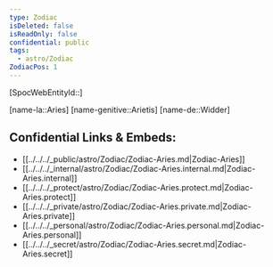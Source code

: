 ```yaml
---
type: Zodiac
isDeleted: false
isReadOnly: false
confidential: public
tags:
  - astro/Zodiac
ZodiacPos: 1
---
```

[SpocWebEntityId::]



[name-la::Aries]
[name-genitive::Arietis]
[name-de::Widder]


## Confidential Links & Embeds: 
- [[../../../_public/astro/Zodiac/Zodiac-Aries.md|Zodiac-Aries]] 
- [[../../../_internal/astro/Zodiac/Zodiac-Aries.internal.md|Zodiac-Aries.internal]] 
- [[../../../_protect/astro/Zodiac/Zodiac-Aries.protect.md|Zodiac-Aries.protect]] 
- [[../../../_private/astro/Zodiac/Zodiac-Aries.private.md|Zodiac-Aries.private]] 
- [[../../../_personal/astro/Zodiac/Zodiac-Aries.personal.md|Zodiac-Aries.personal]] 
- [[../../../_secret/astro/Zodiac/Zodiac-Aries.secret.md|Zodiac-Aries.secret]] 
